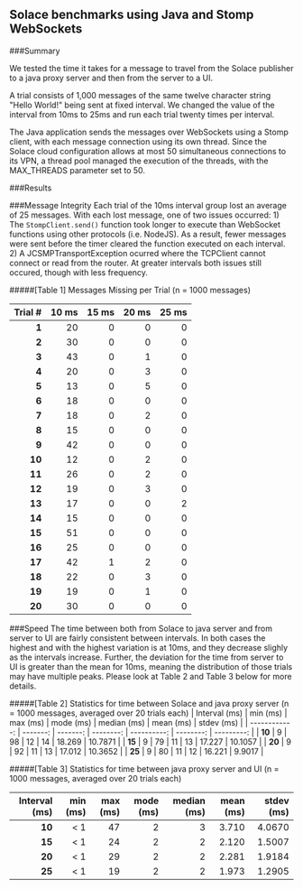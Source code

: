 ## Solace benchmarks using Java and Stomp WebSockets

###Summary

We tested the time it takes for a message to travel from the Solace publisher to a java proxy server and then from the server to a UI. 

A trial consists of 1,000 messages of the same twelve character string "Hello World!" being sent at fixed interval. We changed the value of the interval from 10ms to 25ms and run each trial twenty times per interval.

The Java application sends the messages over WebSockets using a Stomp client, with each message connection using its own thread. Since the Solace cloud configuration allows at most 50 simultaneous connections to its VPN, a thread pool managed the execution of the threads, with the MAX_THREADS parameter set to 50.


###Results

###Message Integrity
Each trial of the 10ms interval group lost an average of 25 messages. With each lost message, one of two issues occurred: 1) The `StompClient.send()` function took longer to execute than WebSocket functions using other protocols (i.e. NodeJS). As a result, fewer messages were sent before the timer cleared the function executed on each interval. 2) A JCSMPTransportException ocurred where the TCPClient cannot connect or read from the router. At greater intervals both issues still occured, though with less frequency.

#####[Table 1] Messages Missing per Trial (n = 1000 messages)

| Trial # | 10 ms   | 15 ms   | 20 ms   | 25 ms   |  
| ------: | ------: | ------: | ------: | ------: |
| **1**   | 20      | 0       | 0       | 0       |
| **2**   | 30      | 0       | 0       | 0       |
| **3**   | 43      | 0       | 1       | 0       |
| **4**   | 20      | 0       | 3       | 0       |
| **5**   | 13      | 0       | 5       | 0       |
| **6**   | 18      | 0       | 0       | 0       |
| **7**   | 18      | 0       | 2       | 0       |
| **8**   | 15      | 0       | 0       | 0       |
| **9**   | 42      | 0       | 0       | 0       |
| **10**  | 12      | 0       | 2       | 0       |
| **11**  | 26      | 0       | 2       | 0       |
| **12**  | 19      | 0       | 3       | 0       |
| **13**  | 17      | 0       | 0       | 2       |
| **14**  | 15      | 0       | 0       | 0       |
| **15**  | 51      | 0       | 0       | 0       |
| **16**  | 25      | 0       | 0       | 0       |
| **17**  | 42      | 1       | 2       | 0       | 
| **18**  | 22      | 0       | 3       | 0       |
| **19**  | 19      | 0       | 1       | 0       |
| **20**  | 30      | 0       | 0       | 0       |


###Speed
The time between both from Solace to java server and from server to UI are fairly consistent between intervals. In both cases the highest and with the highest variation is at 10ms, and they decrease slighly as the intervals increase. Further, the deviation for the time from server to UI is greater than the mean for 10ms, meaning the distribution of those trials may have multiple peaks. Please look at Table 2 and Table 3 below for more details.  


#####[Table 2] Statistics for time between Solace and java proxy server (n = 1000 messages, averaged over 20 trials each)
| Interval (ms) | min (ms) | max (ms) | mode (ms) | median (ms) | mean (ms) | stdev (ms) |
| ------------: | -------: | -------: | --------: | ----------: | --------: | ---------: |
| **10**        | 9        | 98       | 12        | 14          | 18.269    | 10.7871    |
| **15**        | 9        | 79       | 11        | 13          | 17.227    | 10.1057    |
| **20**        | 9        | 92       | 11        | 13          | 17.012    | 10.3652    |
| **25**        | 9        | 80       | 11        | 12          | 16.221    | 9.9017     |


#####[Table 3] Statistics for time between java proxy server and UI (n = 1000 messages, averaged over 20 trials each)

| Interval (ms) | min (ms) | max (ms) | mode (ms) | median (ms) | mean (ms) | stdev (ms) |
| ------------: | -------: | -------: | --------: | ----------: | --------: | ---------: |
| **10**        | < 1      | 47       | 2         | 3           | 3.710     | 4.0670     |
| **15**        | < 1      | 24       | 2         | 2           | 2.120     | 1.5007     |
| **20**        | < 1      | 29       | 2         | 2           | 2.281     | 1.9184     |
| **25**        | < 1      | 19       | 2         | 2           | 1.973     | 1.2905     |

